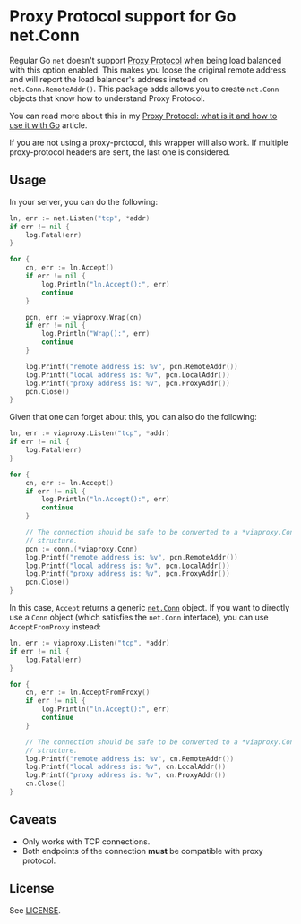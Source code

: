 # Proxy Protocol support for Go net.Conn

Regular Go `net` doesn't support [Proxy Protocol](http://www.haproxy.com/blog/haproxy/proxy-protocol/) when being load balanced with this option enabled. This makes you loose the original remote address and will report the load balancer's address instead on `net.Conn.RemoteAddr()`.  This package adds allows you to create `net.Conn` objects that know how to understand Proxy Protocol.

You can read more about this in my [Proxy Protocol: what is it and how to use it with Go](https://inkel.github.io/posts/proxy-protocol/) article.

If you are not using a proxy-protocol, this wrapper will also work. If multiple proxy-protocol headers are sent, the last one is considered.

## Usage
In your server, you can do the following:

```go
ln, err := net.Listen("tcp", *addr)
if err != nil {
	log.Fatal(err)
}

for {
	cn, err := ln.Accept()
	if err != nil {
		log.Println("ln.Accept():", err)
		continue
	}

	pcn, err := viaproxy.Wrap(cn)
	if err != nil {
		log.Println("Wrap():", err)
		continue
	}

	log.Printf("remote address is: %v", pcn.RemoteAddr())
	log.Printf("local address is: %v", pcn.LocalAddr())
	log.Printf("proxy address is: %v", pcn.ProxyAddr())
	pcn.Close()
}
```

Given that one can forget about this, you can also do the following:

```go
ln, err := viaproxy.Listen("tcp", *addr)
if err != nil {
	log.Fatal(err)
}

for {
	cn, err := ln.Accept()
	if err != nil {
		log.Println("ln.Accept():", err)
		continue
	}

	// The connection should be safe to be converted to a *viaproxy.Conn
	// structure.
	pcn := conn.(*viaproxy.Conn)
	log.Printf("remote address is: %v", pcn.RemoteAddr())
	log.Printf("local address is: %v", pcn.LocalAddr())
	log.Printf("proxy address is: %v", pcn.ProxyAddr())
	pcn.Close()
}
```

In this case, `Accept` returns a generic [`net.Conn`](https://golang.org/pkg/net/#Conn) object. If you want to directly use a `Conn` object (which satisfies the `net.Conn` interface), you can use `AcceptFromProxy` instead:

```go
ln, err := viaproxy.Listen("tcp", *addr)
if err != nil {
	log.Fatal(err)
}

for {
	cn, err := ln.AcceptFromProxy()
	if err != nil {
		log.Println("ln.Accept():", err)
		continue
	}

	// The connection should be safe to be converted to a *viaproxy.Conn
	// structure.
	log.Printf("remote address is: %v", cn.RemoteAddr())
	log.Printf("local address is: %v", cn.LocalAddr())
	log.Printf("proxy address is: %v", cn.ProxyAddr())
	cn.Close()
}
```

## Caveats
* Only works with TCP connections.
* Both endpoints of the connection **must** be compatible with proxy protocol.

## License
See [LICENSE](LICENSE).
